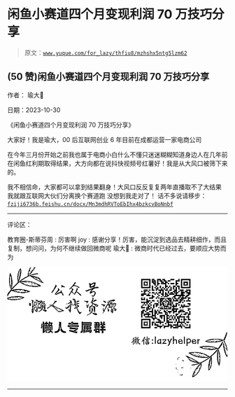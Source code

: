 # 闲鱼小赛道四个月变现利润 70 万技巧分享

> 原文：[`www.yuque.com/for_lazy/thfiu8/mzhshx5ntg5lzm62`](https://www.yuque.com/for_lazy/thfiu8/mzhshx5ntg5lzm62)

## (50 赞)闲鱼小赛道四个月变现利润 70 万技巧分享

作者： 瑜大💫

日期：2023-10-30

《闲鱼小赛道四个月变现利润 70 万技巧分享》

大家好！我是瑜大，00 后互联网创业 6 年目前在成都运营一家电商公司

在今年三月份开始之前我也属于电商小白什么不懂只迷迷糊糊知道身边人在几年前在闲鱼红利期取得结果，大方向都在说抖快视频号红薯好！我是从大风口被筛下来的。

我不相信命，大家都可以拿到结果翻身！大风口反反复复两年直播取不了大结果 我就跟互联网大伙们分离换个赛道跑 没想到我走对了！
话不多说请移步：[`fziji6736b.feishu.cn/docx/Mn3mdhRVToEbIhx4bzkcvBoNnbf`](https://fziji6736b.feishu.cn/docx/Mn3mdhRVToEbIhx4bzkcvBoNnbf)

* * *

评论区：

教育圈-斯蒂芬周 : 厉害啊
joy : 感谢分享！厉害，能沉淀到选品去精耕细作，而且复制，想问问，为何不继续做回微商呢
瑜大💫 : 微商时代已经过去，要顺应大势而为

![](img/1c37d505930596d12a88ab23e11aa07a.png)

* * *